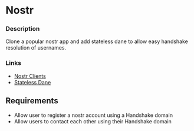 # Nostr

### Description

Clone a popular nostr app and add stateless dane to allow easy handshake resolution of usernames.


### Links

- [Nostr Clients](https://nostr.com/clients)
- [Stateless Dane](https://github.com/randomlogin/sane)


## Requirements
- Allow user to register a nostr account using a Handshake domain
- Allow users to contact each other using their Handshake domain